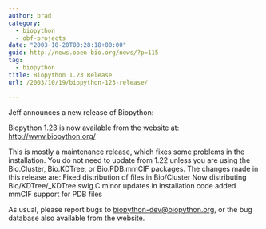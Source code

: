 ```yaml
---
author: brad
category:
  - biopython
  - obf-projects
date: "2003-10-20T00:28:18+00:00"
guid: http://news.open-bio.org/news/?p=115
tag:
  - biopython
title: Biopython 1.23 Release
url: /2003/10/19/biopython-123-release/

---
```

Jeff announces a new release of Biopython:

Biopython 1.23 is now available from the website at:
http://www.biopython.org/

This is mostly a maintenance release, which fixes some problems in the
installation. You do not need to update from 1.22 unless you are using
the Bio.Cluster, Bio.KDTree, or Bio.PDB.mmCIF packages. The changes
made in this release are:
Fixed distribution of files in Bio/Cluster
Now distributing Bio/KDTree/\_KDTree.swig.C
minor updates in installation code
added mmCIF support for PDB files

As usual, please report bugs to biopython-dev@biopython.org, or the bug
database also available from the website.
